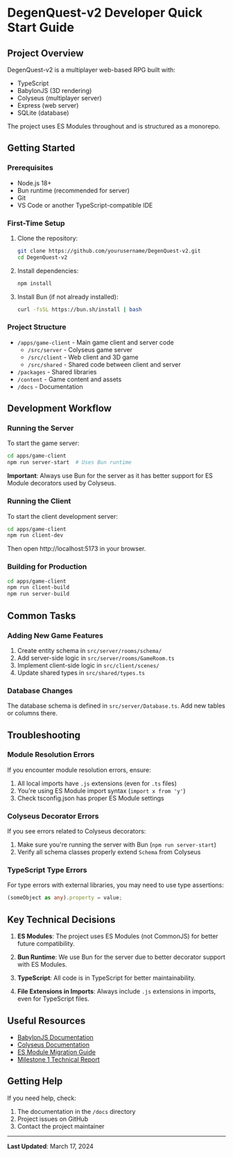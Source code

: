 # DegenQuest-v2 Developer Quick Start Guide

## Project Overview

DegenQuest-v2 is a multiplayer web-based RPG built with:
- TypeScript
- BabylonJS (3D rendering)
- Colyseus (multiplayer server)
- Express (web server)
- SQLite (database)

The project uses ES Modules throughout and is structured as a monorepo.

## Getting Started

### Prerequisites

- Node.js 18+ 
- Bun runtime (recommended for server)
- Git
- VS Code or another TypeScript-compatible IDE

### First-Time Setup

1. Clone the repository:
   ```bash
   git clone https://github.com/yourusername/DegenQuest-v2.git
   cd DegenQuest-v2
   ```

2. Install dependencies:
   ```bash
   npm install
   ```

3. Install Bun (if not already installed):
   ```bash
   curl -fsSL https://bun.sh/install | bash
   ```

### Project Structure

- `/apps/game-client` - Main game client and server code
  - `/src/server` - Colyseus game server
  - `/src/client` - Web client and 3D game
  - `/src/shared` - Shared code between client and server
- `/packages` - Shared libraries
- `/content` - Game content and assets
- `/docs` - Documentation

## Development Workflow

### Running the Server

To start the game server:

```bash
cd apps/game-client
npm run server-start  # Uses Bun runtime
```

**Important**: Always use Bun for the server as it has better support for ES Module decorators used by Colyseus.

### Running the Client

To start the client development server:

```bash
cd apps/game-client
npm run client-dev
```

Then open http://localhost:5173 in your browser.

### Building for Production

```bash
cd apps/game-client
npm run client-build
npm run server-build
```

## Common Tasks

### Adding New Game Features

1. Create entity schema in `src/server/rooms/schema/`
2. Add server-side logic in `src/server/rooms/GameRoom.ts`
3. Implement client-side logic in `src/client/scenes/`
4. Update shared types in `src/shared/types.ts`

### Database Changes

The database schema is defined in `src/server/Database.ts`. Add new tables or columns there.

## Troubleshooting

### Module Resolution Errors

If you encounter module resolution errors, ensure:
1. All local imports have `.js` extensions (even for `.ts` files)
2. You're using ES Module import syntax (`import x from 'y'`)
3. Check tsconfig.json has proper ES Module settings

### Colyseus Decorator Errors

If you see errors related to Colyseus decorators:
1. Make sure you're running the server with Bun (`npm run server-start`)
2. Verify all schema classes properly extend `Schema` from Colyseus

### TypeScript Type Errors

For type errors with external libraries, you may need to use type assertions:
```typescript
(someObject as any).property = value;
```

## Key Technical Decisions

1. **ES Modules**: The project uses ES Modules (not CommonJS) for better future compatibility.

2. **Bun Runtime**: We use Bun for the server due to better decorator support with ES Modules.

3. **TypeScript**: All code is in TypeScript for better maintainability.

4. **File Extensions in Imports**: Always include `.js` extensions in imports, even for TypeScript files.

## Useful Resources

- [BabylonJS Documentation](https://doc.babylonjs.com/)
- [Colyseus Documentation](https://docs.colyseus.io/)
- [ES Module Migration Guide](planning/es-module-migration-guide.md)
- [Milestone 1 Technical Report](planning/milestone1-report.md)

## Getting Help

If you need help, check:
1. The documentation in the `/docs` directory
2. Project issues on GitHub
3. Contact the project maintainer

---

**Last Updated**: March 17, 2024 